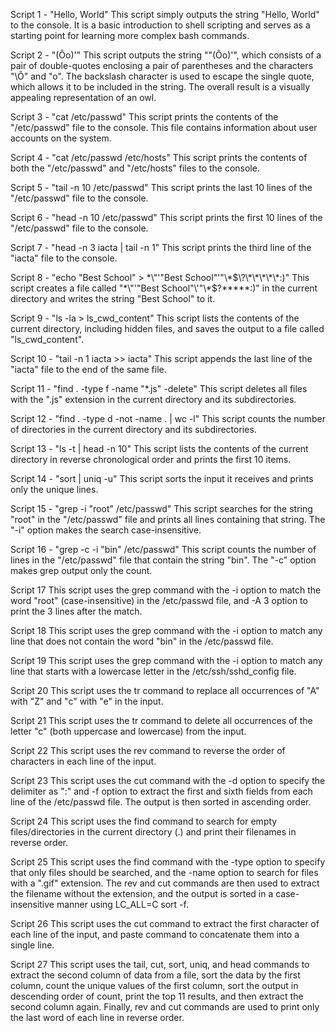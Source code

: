 Script 1 - "Hello, World"
This script simply outputs the string "Hello, World" to the console. It is a basic introduction to shell scripting and serves as a starting point for learning more complex bash commands.

Script 2 - "(Ôo)'"
This script outputs the string ""(Ôo)'", which consists of a pair of double-quotes enclosing a pair of parentheses and the characters "\Ô" and "o". The backslash character is used to escape the single quote, which allows it to be included in the string. The overall result is a visually appealing representation of an owl.

Script 3 - "cat /etc/passwd"
This script prints the contents of the "/etc/passwd" file to the console. This file contains information about user accounts on the system.

Script 4 - "cat /etc/passwd /etc/hosts"
This script prints the contents of both the "/etc/passwd" and "/etc/hosts" files to the console.

Script 5 - "tail -n 10 /etc/passwd"
This script prints the last 10 lines of the "/etc/passwd" file to the console.

Script 6 - "head -n 10 /etc/passwd"
This script prints the first 10 lines of the "/etc/passwd" file to the console.

Script 7 - "head -n 3 iacta | tail -n 1"
This script prints the third line of the "iacta" file to the console.

Script 8 - "echo "Best School" > \*\\"'"Best School"\'"\\*$\?\*\*\*\*\*:)"
This script creates a file called "*\"'"Best School"\'"\*$?*****:)" in the current directory and writes the string "Best School" to it.

Script 9 - "ls -la > ls_cwd_content"
This script lists the contents of the current directory, including hidden files, and saves the output to a file called "ls_cwd_content".

Script 10 - "tail -n 1 iacta >> iacta"
This script appends the last line of the "iacta" file to the end of the same file.

Script 11 - "find . -type f -name "*.js" -delete"
This script deletes all files with the ".js" extension in the current directory and its subdirectories.

Script 12 - "find . -type d -not -name . | wc -l"
This script counts the number of directories in the current directory and its subdirectories.

Script 13 - "ls -t | head -n 10"
This script lists the contents of the current directory in reverse chronological order and prints the first 10 items.

Script 14 - "sort | uniq -u"
This script sorts the input it receives and prints only the unique lines.

Script 15 - "grep -i "root" /etc/passwd"
This script searches for the string "root" in the "/etc/passwd" file and prints all lines containing that string. The "-i" option makes the search case-insensitive.

Script 16 - "grep -c -i "bin" /etc/passwd"
This script counts the number of lines in the "/etc/passwd" file that contain the string "bin". The "-c" option makes grep output only the count.

Script 17
This script uses the grep command with the -i option to match the word "root" (case-insensitive) in the /etc/passwd file, and -A 3 option to print the 3 lines after the match.

Script 18
This script uses the grep command with the -i option to match any line that does not contain the word "bin" in the /etc/passwd file.

Script 19
This script uses the grep command with the -i option to match any line that starts with a lowercase letter in the /etc/ssh/sshd_config file.

Script 20
This script uses the tr command to replace all occurrences of "A" with "Z" and "c" with "e" in the input.

Script 21
This script uses the tr command to delete all occurrences of the letter "c" (both uppercase and lowercase) from the input.

Script 22
This script uses the rev command to reverse the order of characters in each line of the input.

Script 23
This script uses the cut command with the -d option to specify the delimiter as ":" and -f option to extract the first and sixth fields from each line of the /etc/passwd file. The output is then sorted in ascending order.

Script 24
This script uses the find command to search for empty files/directories in the current directory (.) and print their filenames in reverse order.

Script 25
This script uses the find command with the -type option to specify that only files should be searched, and the -name option to search for files with a ".gif" extension. The rev and cut commands are then used to extract the filename without the extension, and the output is sorted in a case-insensitive manner using LC_ALL=C sort -f.

Script 26
This script uses the cut command to extract the first character of each line of the input, and paste command to concatenate them into a single line.

Script 27
This script uses the tail, cut, sort, uniq, and head commands to extract the second column of data from a file, sort the data by the first column, count the unique values of the first column, sort the output in descending order of count, print the top 11 results, and then extract the second column again. Finally, rev and cut commands are used to print only the last word of each line in reverse order.
